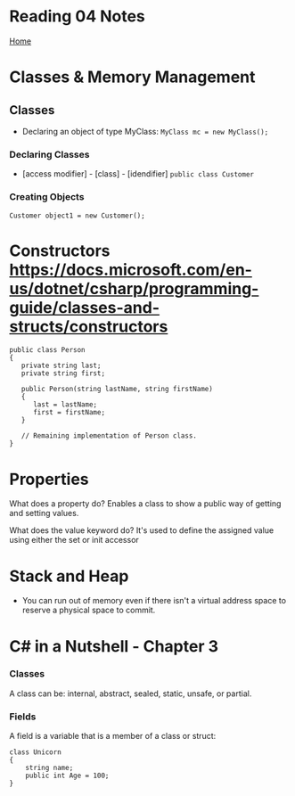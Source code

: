 # Reading 04 Notes

[Home](README.md)

# Classes & Memory Management

## Classes
- Declaring an object of type MyClass:
`MyClass mc = new MyClass();`

### Declaring Classes
- [access modifier] - [class] - [idendifier]
`public class Customer`

### Creating Objects
`Customer object1 = new Customer();`
 
# Constructors https://docs.microsoft.com/en-us/dotnet/csharp/programming-guide/classes-and-structs/constructors 
```
public class Person
{
   private string last;
   private string first;

   public Person(string lastName, string firstName)
   {
      last = lastName;
      first = firstName;
   }

   // Remaining implementation of Person class.
}
```

# Properties
What does a property do?
Enables a class to show a public way of getting and setting values.

What does the value keyword do?
It's used to define the assigned value using either  the set or init accessor

# Stack and Heap
- You can run out of memory even if there isn't a virtual address space to reserve a physical space to commit. 

# C# in a Nutshell - Chapter 3 
### Classes
A class can be: internal, abstract, sealed, static, unsafe, or partial. 

### Fields
A field is a variable that is a member of a class or struct:
```
class Unicorn
{
    string name;
    public int Age = 100;
}
```
